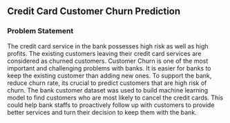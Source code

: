 ## Credit Card Customer Churn Prediction

### Problem Statement
The credit card service in the bank possesses high risk as well as high profits. The existing customers leaving their credit card services are considered as churned customers.  Customer Churn is one of the most important and challenging problems with banks. It is easier for banks to keep the existing customer than adding new ones. To support the bank, reduce churn rate, its crucial to predict customers that are high risk of churn. The bank customer dataset was used to build machine learning model to find customers who are most likely to cancel the credit cards.  This could help bank staffs to proactively follow up with customers to provide better services and turn their decision to keep them with the bank.

